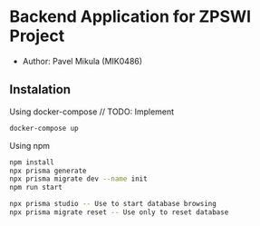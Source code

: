 # Backend Application for ZPSWI Project
- Author: Pavel Mikula (MIK0486)

## Instalation
Using docker-compose // TODO: Implement
```bash
docker-compose up
```
Using npm
```bash
npm install
npx prisma generate
npx prisma migrate dev --name init
npm run start
```
```bash
npx prisma studio -- Use to start database browsing
npx prisma migrate reset -- Use only to reset database
```